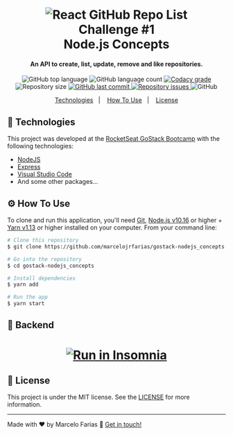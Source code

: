 <h1 align="center">
    <img alt="React GitHub Repo List" src="https://res.cloudinary.com/marcelojrfarias/image/upload/v1587323057/gostack_gy3h7u.png" />
    <br>
    Challenge #1
    <br>
    Node.js Concepts
</h1>

<h4 align="center">
  An API to create, list, update, remove and like repositories.
</h4>
<p align="center">
  <img alt="GitHub top language" src="https://img.shields.io/github/languages/top/marcelojrfarias/gostack-nodejs_concepts.svg">
  
  <img alt="GitHub language count" src="https://img.shields.io/github/languages/count/marcelojrfarias/gostack-nodejs_concepts.svg">
  
  <a href="https://www.codacy.com/app/marcelojrfarias/gostack-nodejs_concepts?utm_source=github.com&amp;utm_medium=referral&amp;utm_content=marcelojrfarias/gostack-nodejs_concepts&amp;utm_campaign=Badge_Grade">
    <img alt="Codacy grade" src="https://img.shields.io/codacy/grade/eac67ca345934f4c8e4435a8606e7baa.svg">
  </a>
  
  <img alt="Repository size" src="https://img.shields.io/github/repo-size/marcelojrfarias/gostack-nodejs_concepts.svg">
  <a href="https://github.com/marcelojrfarias/gostack-nodejs_concepts/commits/master">
    <img alt="GitHub last commit" src="https://img.shields.io/github/last-commit/marcelojrfarias/gostack-nodejs_concepts.svg">
  </a>
  
  <a href="https://github.com/marcelojrfarias/gostack-nodejs_concepts/issues">
    <img alt="Repository issues" src="https://img.shields.io/github/issues/marcelojrfarias/gostack-nodejs_concepts.svg">
  </a>
  
  <img alt="GitHub" src="https://img.shields.io/github/license/marcelojrfarias/gostack-nodejs_concepts.svg"> 
</p>

<p align="center">
  <a href="#rocket-technologies">Technologies</a>&nbsp;&nbsp;&nbsp;|&nbsp;&nbsp;&nbsp;
  <a href="#information_source-how-to-use">How To Use</a>&nbsp;&nbsp;&nbsp;|&nbsp;&nbsp;&nbsp;
  <a href="#memo-license">License</a>
</p>

## 🚀 Technologies

This project was developed at the [RocketSeat GoStack Bootcamp][gostack] with the following technologies:

- [NodeJS][nodejs]
- [Express][express]
- [Visual Studio Code][vscode]
- And some other packages...
  
## ⚙️ How To Use

To clone and run this application, you'll need [Git][git], [Node.js v10.16][nodejs] or higher + [Yarn v1.13][yarn] or higher installed on your computer. From your command line:

```bash
# Clone this repository
$ git clone https://github.com/marcelojrfarias/gostack-nodejs_concepts

# Go into the repository
$ cd gostack-nodejs_concepts

# Install dependencies
$ yarn add

# Run the app
$ yarn start
```

## 🔨 Backend

<h1 align="center">
<a href="https://insomnia.rest/run/?label=NodejsConcepts&uri=https://raw.githubusercontent.com/marcelojrfarias/gostack-nodejs_concepts/master/insomnia.json" target="_blank"><img src="https://insomnia.rest/images/run.svg" alt="Run in Insomnia"></a>
</h1>

## :memo: License
This project is under the MIT license. See the [LICENSE](https://github.com/marcelojrfarias/gostack-nodejs_concepts/blob/master/LICENSE) for more information.

---

Made with ♥ by Marcelo Farias :wave: [Get in touch!](https://www.linkedin.com/in/marcelojrfarias/)

[nodejs]: https://nodejs.org/
[gostack]: https://rocketseat.com.br/bootcamp
[express]: https://expressjs.com/
[git]: https://git-scm.com
[yarn]: https://yarnpkg.com/
[vscode]: https://code.visualstudio.com/